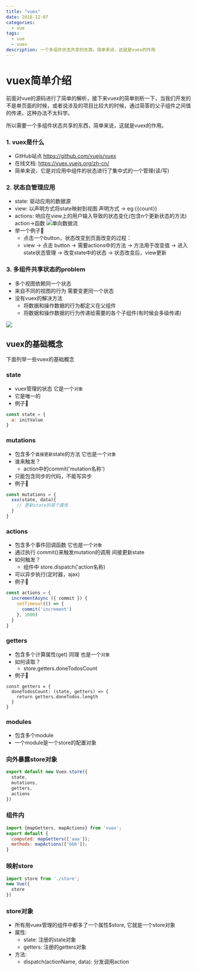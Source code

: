 ```yaml
---
title: "vuex"
date: 2018-12-07
categories:
  - vue
tags:
  - vue 
  - vuex
description: 一个多组件状态共享的东西，简单来说，这就是vuex的作用
---
```


# vuex简单介绍

前面对vue的源码进行了简单的解析，接下来vuex的简单剖析一下，当我们开发的不是单页面的时候，或者说涉及的项目比较大的时候，通过简答的父子组件之间值的传递，这种办法不太科学。

所以需要一个多组件状态共享的东西，简单来说，这就是vuex的作用。

### 1. vuex是什么

- GitHub站点 https://github.com/vuejs/vuex
- 在线文档: https://vuex.vuejs.org/zh-cn/
- 简单来说，它是对应用中组件的状态进行了集中式的一个管理(读/写)

### 2. 状态自管理应用

- state: 驱动应用的数据源
- view: 以声明方式将state映射到视图 声明方式 -> eg:{{count}}
- actions: 响应在view上的用户输入导致的状态变化(包含n个更新状态的方法) action->函数
![单向数据流](https://vuex.vuejs.org/flow.png)
- 举一个例子🌰
  - 点击一个button，状态改变到页面改变的过程：
  - view -> 点击 button -> 需要actions中的方法 -> 方法用于改变值 -> 进入state状态管理 -> 改变state中的状态 -> 状态改变后，view更新 

### 3. 多组件共享状态的problem

- 多个视图依赖同一个状态
- 来自不同的视图的行为 需要变更同一个状态
- 没有vuex的解决方法
  - 将数据和操作数据的行为都定义在父组件
  - 将数据和操作数据的行为传递给需要的各个子组件(有时候会多级传递)

![](https://vuex.vuejs.org/vuex.png)

## vuex的基础概念

下面列举一些vuex的基础概念

### state

- vuex管理的状态 它是一个`对象`
- 它是唯一的
- 例子🌰
  
```js
const state = {
  a: initValue
}
```

### mutations

- 包含多个`直接更新`state的方法 它也是一个`对象`
- 谁来触发？
  - action中的commit('mutation名称')
- 只能包含同步的代码，不能写异步
- 例子🌰
  
```js
const mutations = {
  xxx(state, data){
    // 更新state的某个属性
  }
}
```

### actions

- 包含多个事件回调函数 它也是一个`对象`
- 通过执行 commit()来触发mutation的调用 间接更新state
- 如何触发？
  - 组件中 store.dispatch('action名称)
- 可以异步执行(定时器，ajax)
- 例子🌰

```js
const actions = {
  incrementAsync ({ commit }) {
    setTimeout(() => {
      commit('increment')
    }, 1000)
  }
}
```

### getters

- 包含多个计算属性(get) 同理 也是一个`对象`
- 如何读取？
  - store.getters.doneTodosCount
- 例子🌰

```JS
const getters = {
  doneTodosCount: (state, getters) => {
    return getters.doneTodos.length
  }
}
```

### modules 

- 包含多个module
- 一个module是一个store的配置对象

### 向外暴露store对象

```js
export default new Vuex.store({
  state,
  mutations,
  getters,
  actions
})
```

### 组件内

```js
import {mapGetters, mapActions} from 'vuex';
export default {
  computed: mapGetters(['aaa']);
  methods: mapActions(['bbb']);
}
```

### 映射store

```js
import store from './store';
new Vue({
  store
})
```
### store对象

- 所有用vuex管理的组件中都多了一个属性$store, 它就是一个store对象
- 属性:
  - state: 注册的state对象
  - getters: 注册的getters对象
- 方法:
	- dispatch(actionName, data): 分发调用action